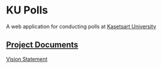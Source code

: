 # KU Polls

A web application for conducting polls at [Kasetsart University](https://ku.ac.th)

## [Project Documents](../../wiki/Home)

[Vision Statement](../../wiki/Vision%20Statement)
